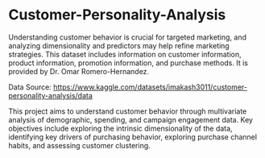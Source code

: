 # Customer-Personality-Analysis
Understanding customer behavior is crucial for targeted marketing, and analyzing dimensionality and predictors may help refine marketing strategies. This dataset includes information on customer information, product information, promotion information, and purchase methods. It is provided by Dr. Omar Romero-Hernandez.

Data Source: https://www.kaggle.com/datasets/imakash3011/customer-personality-analysis/data

This project aims to understand customer behavior through multivariate analysis of demographic, spending, and campaign engagement data. Key objectives include exploring the intrinsic dimensionality of the data, identifying key drivers of purchasing behavior, exploring purchase channel habits, and assessing customer clustering.
